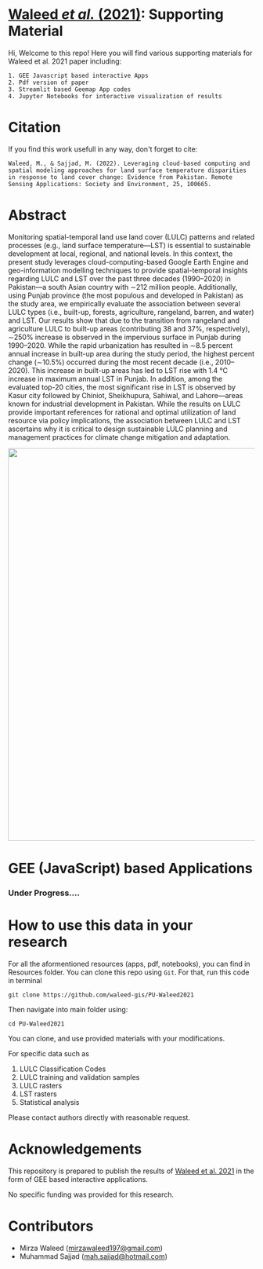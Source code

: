 [Waleed *et al.* (2021)][waleed2021]: Supporting Material
===========================================

Hi, Welcome to this repo!
Here you will find various supporting materials for Waleed et al. 2021 paper including:

    1. GEE Javascript based interactive Apps
    2. Pdf version of paper
    3. Streamlit based Geemap App codes
    4. Jupyter Notebooks for interactive visualization of results

Citation
========

If you find this work usefull in any way, don't forget to cite: 
    
    Waleed, M., & Sajjad, M. (2022). Leveraging cloud-based computing and spatial modeling approaches for land surface temperature disparities in response to land cover change: Evidence from Pakistan. Remote Sensing Applications: Society and Environment, 25, 100665.



Abstract
===

Monitoring spatial-temporal land use land cover (LULC) patterns and related processes (e.g., land surface temperature—LST) is essential to sustainable development at local, regional, and national levels. In this context, the present study leverages cloud-computing-based Google Earth Engine and geo-information modelling techniques to provide spatial-temporal insights regarding LULC and LST over the past three decades (1990–2020) in Pakistan—a south Asian country with ∼212 million people. Additionally, using Punjab province (the most populous and developed in Pakistan) as the study area, we empirically evaluate the association between several LULC types (i.e., built-up, forests, agriculture, rangeland, barren, and water) and LST. Our results show that due to the transition from rangeland and agriculture LULC to built-up areas (contributing 38 and 37%, respectively), ∼250% increase is observed in the impervious surface in Punjab during 1990–2020. While the rapid urbanization has resulted in ∼8.5 percent annual increase in built-up area during the study period, the highest percent change (∼10.5%) occurred during the most recent decade (i.e., 2010–2020). This increase in built-up areas has led to LST rise with 1.4 °C increase in maximum annual LST in Punjab. In addition, among the evaluated top-20 cities, the most significant rise in LST is observed by Kasur city followed by Chiniot, Sheikhupura, Sahiwal, and Lahore—areas known for industrial development in Pakistan. While the results on LULC provide important references for rational and optimal utilization of land resource via policy implications, the association between LULC and LST ascertains why it is critical to design sustainable LULC planning and management practices for climate change mitigation and adaptation.

<p align="center">
  <img src="Material\images\change_detection.png", width="800" />
</p>


GEE (JavaScript) based Applications
============================


### Under Progress....


How to use this data in your research
===========================================

For all the aformentioned resources (apps, pdf, notebooks), you can find in Resources folder. You can clone this repo using `Git`. For that, run this code in terminal 

    git clone https://github.com/waleed-gis/PU-Waleed2021

Then navigate into main folder using:

    cd PU-Waleed2021

You can clone, and use provided materials with your modifications. 

For specific data such as 
1) LULC Classification Codes
2) LULC training and validation samples
3) LULC rasters
4) LST rasters
5) Statistical analysis 

Please contact authors directly with reasonable request.

Acknowledgements
================

This repository is prepared to publish the results of [Waleed et al. 2021][waleed2021] in the form of GEE based interactive applications.

No specific funding was provided for this research.

Contributors
============
- Mirza Waleed (mirzawaleed197@gmail.com)
- Muhammad Sajjad (mah.sajjad@hotmail.com)

[waleed2021]: Resources\Paper_PDF\waleed2021.pdf
